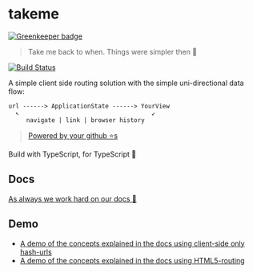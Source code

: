 # takeme

[![Greenkeeper badge](https://badges.greenkeeper.io/basarat/takeme.svg)](https://greenkeeper.io/)

> Take me back to when. Things were simpler then 🌹

[![Build Status][travis-image]][travis-url]

A simple client side routing solution with the simple uni-directional data flow: 

```
url ------> ApplicationState ------> YourView   
  ↖                                     ↙
     navigate | link | browser history
```

> [Powered by your github ⭐s](https://github.com/basarat/takeme/stargazers)

Build with TypeScript, for TypeScript 🌹

## Docs

[As always we work hard on our docs 📝](http://basarat.com/takeme)

## Demo

* [A demo of the concepts explained in the docs using client-side only hash-urls](http://basarat.com/takeme-demo/)
* [A demo of the concepts explained in the docs using HTML5-routing](http://basarat.com/takeme-demo/awesome/)

[travis-image]:https://travis-ci.org/basarat/takeme.svg?branch=master
[travis-url]:https://travis-ci.org/basarat/takeme
